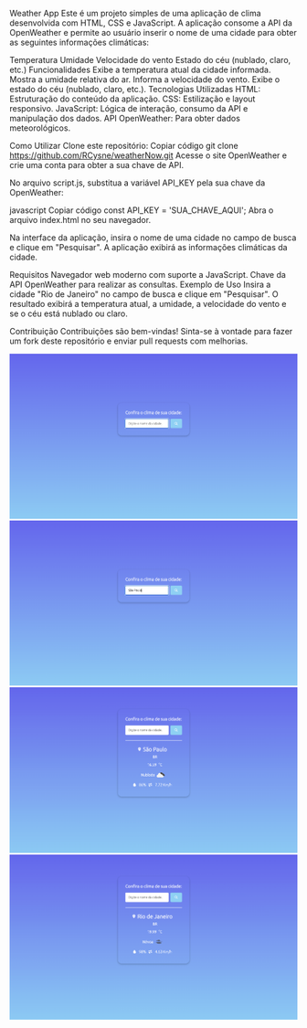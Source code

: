 Weather App
Este é um projeto simples de uma aplicação de clima desenvolvida com HTML, CSS e JavaScript. A aplicação consome a API da OpenWeather e permite ao usuário inserir o nome de uma cidade para obter as seguintes informações climáticas:

Temperatura
Umidade
Velocidade do vento
Estado do céu (nublado, claro, etc.)
Funcionalidades
Exibe a temperatura atual da cidade informada.
Mostra a umidade relativa do ar.
Informa a velocidade do vento.
Exibe o estado do céu (nublado, claro, etc.).
Tecnologias Utilizadas
HTML: Estruturação do conteúdo da aplicação.
CSS: Estilização e layout responsivo.
JavaScript: Lógica de interação, consumo da API e manipulação dos dados.
API OpenWeather: Para obter dados meteorológicos.


Como Utilizar
Clone este repositório:
Copiar código
git clone https://github.com/RCysne/weatherNow.git
Acesse o site OpenWeather e crie uma conta para obter a sua chave de API.

No arquivo script.js, substitua a variável API_KEY pela sua chave da OpenWeather:

javascript
Copiar código
const API_KEY = 'SUA_CHAVE_AQUI';
Abra o arquivo index.html no seu navegador.

Na interface da aplicação, insira o nome de uma cidade no campo de busca e clique em "Pesquisar". A aplicação exibirá as informações climáticas da cidade.

Requisitos
Navegador web moderno com suporte a JavaScript.
Chave da API OpenWeather para realizar as consultas.
Exemplo de Uso
Insira a cidade "Rio de Janeiro" no campo de busca e clique em "Pesquisar". O resultado exibirá a temperatura atual, a umidade, a velocidade do vento e se o céu está nublado ou claro.

Contribuição
Contribuições são bem-vindas! Sinta-se à vontade para fazer um fork deste repositório e enviar pull requests com melhorias.



![clima-01](https://github.com/RCysne/weatherNow/blob/main/clima-01.png)
![clima-02](https://github.com/RCysne/weatherNow/blob/main/clima-02.png)
![clima-03](https://github.com/RCysne/weatherNow/blob/main/clima-03.png)
![clima-04](https://github.com/RCysne/weatherNow/blob/main/clima-04.png)
